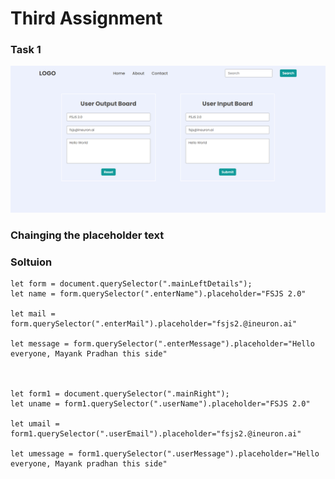 # Third Assignment

### Task 1
![](./task1Output.png)

### Chainging the placeholder text

### Soltuion
```
let form = document.querySelector(".mainLeftDetails");
let name = form.querySelector(".enterName").placeholder="FSJS 2.0"

let mail = form.querySelector(".enterMail").placeholder="fsjs2.@ineuron.ai"

let message = form.querySelector(".enterMessage").placeholder="Hello everyone, Mayank Pradhan this side"



let form1 = document.querySelector(".mainRight");
let uname = form1.querySelector(".userName").placeholder="FSJS 2.0"

let umail = form1.querySelector(".userEmail").placeholder="fsjs2.@ineuron.ai"

let umessage = form1.querySelector(".userMessage").placeholder="Hello everyone, Mayank pradhan this side"

```